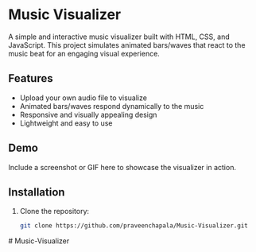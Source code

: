 # Music Visualizer

A simple and interactive music visualizer built with HTML, CSS, and JavaScript. This project simulates animated bars/waves that react to the music beat for an engaging visual experience.

## Features

- Upload your own audio file to visualize
- Animated bars/waves respond dynamically to the music
- Responsive and visually appealing design
- Lightweight and easy to use

## Demo

Include a screenshot or GIF here to showcase the visualizer in action.

## Installation

1. Clone the repository:
   ```bash
   git clone https://github.com/praveenchapala/Music-Visualizer.git
﻿# Music-Visualizer
